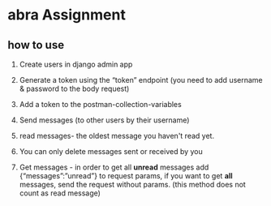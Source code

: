 # abra Assignment

## how to use

1. Create users in django admin app


2. Generate a token using the “token” endpoint 
(you need to add username & password to the body request)


3. Add a token to the postman-collection-variables


4. Send messages (to other users by their username) 


5. read messages- the oldest message you haven't read yet.


6. You can only delete messages sent or received by you


7. Get messages - in order to get all **unread** messages add 
{“messages”:”unread”} to request params, if you want to 
get **all** messages, send the request without params. (this method does not count as read message)
